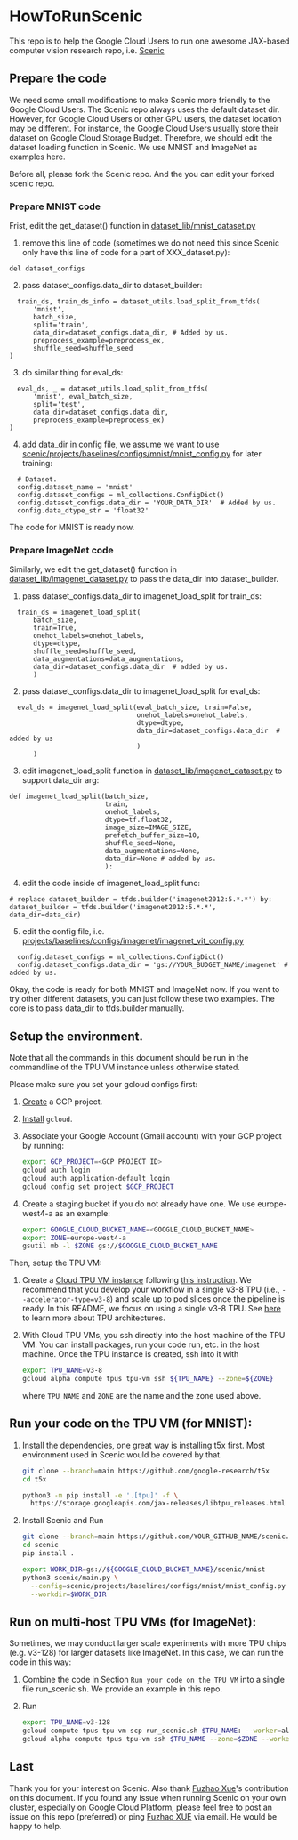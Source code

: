 # HowToRunScenic

This repo is to help the Google Cloud Users to run one awesome JAX-based computer vision research repo, i.e. [Scenic](https://github.com/google-research/scenic)

## Prepare the code

We need some small modifications to make Scenic more friendly to the Google Cloud Users. The Scenic repo always uses the default dataset dir. However, for Google Cloud Users or other GPU users, the dataset location may be different. For instance, the Google Cloud Users usually store their dataset on Google Cloud Storage Budget. Therefore, we should edit the dataset loading function in Scenic. We use MNIST and ImageNet as examples here.

Before all, please fork the Scenic repo. And the you can edit your forked scenic repo.

### Prepare MNIST code

Frist, edit the get_dataset() function in [dataset_lib/mnist_dataset.py](https://github.com/google-research/scenic/blob/main/scenic/dataset_lib/mnist_dataset.py)

1.  remove this line of code (sometimes we do not need this since Scenic only have this line of code for a part of XXX_dataset.py):
```
del dataset_configs
```

2. pass dataset_configs.data_dir to dataset_builder:
```
  train_ds, train_ds_info = dataset_utils.load_split_from_tfds(
      'mnist',
      batch_size,
      split='train',
      data_dir=dataset_configs.data_dir, # Added by us.
      preprocess_example=preprocess_ex,
      shuffle_seed=shuffle_seed
)
```

3. do similar thing for eval_ds:

```
  eval_ds, _ = dataset_utils.load_split_from_tfds(
      'mnist', eval_batch_size,
      split='test', 
      data_dir=dataset_configs.data_dir,
      preprocess_example=preprocess_ex)
)
```

4.  add data_dir in config file, we assume we want to use [scenic/projects/baselines/configs/mnist/mnist_config.py](https://github.com/YOUR_GITHUB_NAME/scenic/blob/main/scenic/projects/baselines/configs/mnist/mnist_config.py) for later training:

```
  # Dataset.
  config.dataset_name = 'mnist'
  config.dataset_configs = ml_collections.ConfigDict()
  config.dataset_configs.data_dir = 'YOUR_DATA_DIR'  # Added by us.
  config.data_dtype_str = 'float32'
```

The code for MNIST is ready now.

### Prepare ImageNet code

Similarly, we edit the get_dataset() function in [dataset_lib/imagenet_dataset.py](https://github.com/google-research/scenic/blob/main/scenic/dataset_lib/imagenet_dataset.py) to pass the data_dir into dataset_builder.

1. pass dataset_configs.data_dir to imagenet_load_split for train_ds:

```
  train_ds = imagenet_load_split(
      batch_size,
      train=True,
      onehot_labels=onehot_labels,
      dtype=dtype,
      shuffle_seed=shuffle_seed,
      data_augmentations=data_augmentations,
      data_dir=dataset_configs.data_dir  # added by us.
      )
```

2. pass dataset_configs.data_dir to imagenet_load_split for eval_ds:

```
  eval_ds = imagenet_load_split(eval_batch_size, train=False,
                                onehot_labels=onehot_labels,
                                dtype=dtype,
                                data_dir=dataset_configs.data_dir  # added by us
                                )
      )
```

3. edit imagenet_load_split function in [dataset_lib/imagenet_dataset.py](https://github.com/google-research/scenic/blob/main/scenic/dataset_lib/imagenet_dataset.py) to support data_dir arg:

```
def imagenet_load_split(batch_size,
                        train,
                        onehot_labels,
                        dtype=tf.float32,
                        image_size=IMAGE_SIZE,
                        prefetch_buffer_size=10,
                        shuffle_seed=None,
                        data_augmentations=None,
                        data_dir=None # added by us.
                        ):
```

4. edit the code inside of imagenet_load_split func:

```
# replace dataset_builder = tfds.builder('imagenet2012:5.*.*') by:
dataset_builder = tfds.builder('imagenet2012:5.*.*', data_dir=data_dir)
```

5. edit the config file, i.e. [projects/baselines/configs/imagenet/imagenet_vit_config.py](https://github.com/google-research/scenic/blob/main/scenic/projects/baselines/configs/imagenet/imagenet_vit_config.py)

```
  config.dataset_configs = ml_collections.ConfigDict()
  config.dataset_configs.data_dir = 'gs://YOUR_BUDGET_NAME/imagenet' # added by us.
```

Okay, the code is ready for both MNIST and ImageNet now. If you want to try other different datasets, you can just follow these two examples. The core is to pass data_dir to tfds.builder manually.

## Setup the environment.

Note that all the commands in this document should be run in the commandline of
the TPU VM instance unless otherwise stated.

Please make sure you set your gcloud configs first:

1. [Create](https://console.cloud.google.com/) a GCP project.

2. [Install](https://cloud.google.com/sdk/docs/install) `gcloud`.

3. Associate your Google Account (Gmail account) with your GCP project by
   running:

   ```bash
   export GCP_PROJECT=<GCP PROJECT ID>
   gcloud auth login
   gcloud auth application-default login
   gcloud config set project $GCP_PROJECT
   ```

4. Create a staging bucket if you do not already have one. We use europe-west4-a as an example:

   ```bash
   export GOOGLE_CLOUD_BUCKET_NAME=<GOOGLE_CLOUD_BUCKET_NAME>
   export ZONE=europe-west4-a
   gsutil mb -l $ZONE gs://$GOOGLE_CLOUD_BUCKET_NAME
   ```

Then, setup the TPU VM:

1.  Create a
    [Cloud TPU VM instance](https://cloud.google.com/blog/products/compute/introducing-cloud-tpu-vms)
    following
    [this instruction](https://cloud.google.com/tpu/docs/jax-quickstart-tpu-vm#create-vm).
    We recommend that you develop your workflow in a single v3-8 TPU (i.e.,
    `--accelerator-type=v3-8`) and scale up to pod slices once the pipeline is
    ready. In this README, we focus on using a single v3-8 TPU. See
    [here](https://cloud.google.com/tpu/docs/system-architecture-tpu-vm) to
    learn more about TPU architectures.

2.  With Cloud TPU VMs, you ssh directly into the host machine of the TPU VM.
    You can install packages, run your code run, etc. in the host machine. Once
    the TPU instance is created, ssh into it with

    ```sh
    export TPU_NAME=v3-8
    gcloud alpha compute tpus tpu-vm ssh ${TPU_NAME} --zone=${ZONE}
    ```

    where `TPU_NAME` and `ZONE` are the name and the zone used above.


## Run your code on the TPU VM (for MNIST):

1.  Install the dependencies, one great way is installing t5x first. Most environment used in Scenic would be covered by that.

    ```sh
    git clone --branch=main https://github.com/google-research/t5x
    cd t5x

    python3 -m pip install -e '.[tpu]' -f \
      https://storage.googleapis.com/jax-releases/libtpu_releases.html

    ```

2. Install Scenic and Run

    ```sh
    git clone --branch=main https://github.com/YOUR_GITHUB_NAME/scenic.git
    cd scenic
    pip install .

    export WORK_DIR=gs://${GOOGLE_CLOUD_BUCKET_NAME}/scenic/mnist
    python3 scenic/main.py \
      --config=scenic/projects/baselines/configs/mnist/mnist_config.py \
      --workdir=$WORK_DIR

    ```
## Run on multi-host TPU VMs (for ImageNet):

Sometimes, we may conduct larger scale experiments with more TPU chips (e.g. v3-128) for larger datasets like ImageNet. In this case, we can run the code in this way:

 1. Combine the code in Section ``Run your code on the TPU VM`` into a single file run_scenic.sh. We provide an example in this repo.

 2. Run

    ```sh
    export TPU_NAME=v3-128
    gcloud compute tpus tpu-vm scp run_scenic.sh $TPU_NAME: --worker=all --zone=$ZONE
    gcloud alpha compute tpus tpu-vm ssh $TPU_NAME --zone=$ZONE --worker=all --command "bash run_scenic.sh"
    ```

## Last

Thank you for your interest on Scenic. Also thank [Fuzhao Xue](https://github.com/XueFuzhao)'s contribution on this document. If you found any issue when running Scenic on your own cluster, especially on Google Cloud Platform, please feel free to post an issue on this repo (preferred) or ping [Fuzhao XUE](https://github.com/XueFuzhao) via email. He would be happy to help.





